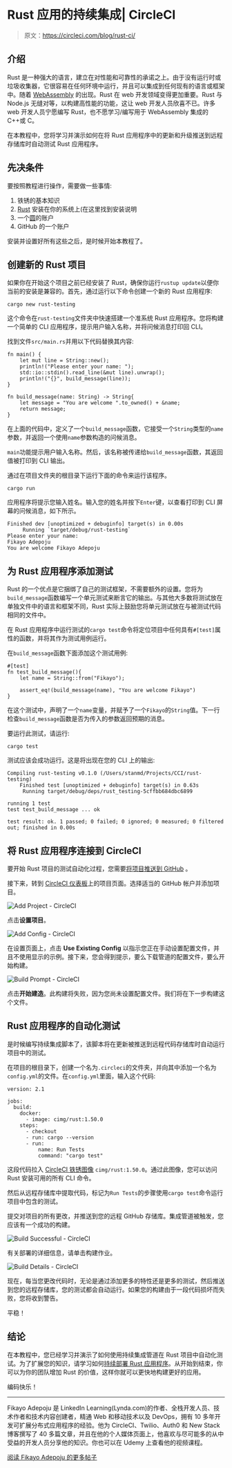 # Rust 应用的持续集成| CircleCI

> 原文：<https://circleci.com/blog/rust-ci/>

## 介绍

Rust 是一种强大的语言，建立在对性能和可靠性的承诺之上。由于没有运行时或垃圾收集器，它很容易在任何环境中运行，并且可以集成到任何现有的语言或框架中。随着 [WebAssembly](https://developer.mozilla.org/en-US/docs/WebAssembly) 的出现。Rust 在 web 开发领域变得更加重要。Rust 与 Node.js 无缝对等，以构建高性能的功能，这让 web 开发人员欣喜不已。许多 web 开发人员宁愿编写 Rust，也不愿学习/编写用于 WebAssembly 集成的 C++或 C。

在本教程中，您将学习并演示如何在将 Rust 应用程序中的更新和升级推送到远程存储库时自动测试 Rust 应用程序。

## 先决条件

要按照教程进行操作，需要做一些事情:

1.  铁锈的基本知识
2.  [Rust](https://www.rust-lang.org/) 安装在你的系统上(在这里找到安装说明
3.  一个[圆](https://circleci.com/signup/)的账户
4.  GitHub 的一个账户

安装并设置好所有这些之后，是时候开始本教程了。

## 创建新的 Rust 项目

如果你在开始这个项目之前已经安装了 Rust，确保你运行`rustup update`以便你当前的安装是兼容的。首先，通过运行以下命令创建一个新的 Rust 应用程序:

```
cargo new rust-testing 
```

这个命令在`rust-testing`文件夹中快速搭建一个准系统 Rust 应用程序。您将构建一个简单的 CLI 应用程序，提示用户输入名称，并将问候消息打印回 CLI。

找到文件`src/main.rs`并用以下代码替换其内容:

```
fn main() {
    let mut line = String::new();
    println!("Please enter your name: ");
    std::io::stdin().read_line(&mut line).unwrap();
    println!("{}", build_message(line));
}

fn build_message(name: String) -> String{
    let message = "You are welcome ".to_owned() + &name;
    return message;
} 
```

在上面的代码中，定义了一个`build_message`函数，它接受一个`String`类型的`name`参数，并返回一个使用`name`参数构造的问候消息。

`main`功能提示用户输入名称。然后，该名称被传递给`build_message`函数，其返回值被打印到 CLI 输出。

通过在项目文件夹的根目录下运行下面的命令来运行该程序。

```
cargo run 
```

应用程序将提示您输入姓名。输入您的姓名并按下`Enter`键，以查看打印到 CLI 屏幕的问候消息，如下所示。

```
Finished dev [unoptimized + debuginfo] target(s) in 0.00s
     Running `target/debug/rust-testing`
Please enter your name: 
Fikayo Adepoju
You are welcome Fikayo Adepoju 
```

## 为 Rust 应用程序添加测试

Rust 的一个优点是它捆绑了自己的测试框架，不需要额外的设置。您将为`build_message`函数编写一个单元测试来断言它的输出。与其他大多数将测试放在单独文件中的语言和框架不同，Rust 实际上鼓励您将单元测试放在与被测试代码相同的文件中。

在 Rust 应用程序中运行测试的`cargo test`命令将定位项目中任何具有`#[test]`属性的函数，并将其作为测试用例运行。

在`build_message`函数下面添加这个测试用例:

```
#[test]
fn test_build_message(){
    let name = String::from("Fikayo");

    assert_eq!(build_message(name), "You are welcome Fikayo")
} 
```

在这个测试中，声明了一个`name`变量，并赋予了一个`Fikayo`的`String`值。下一行检查`build_message`函数是否为传入的参数返回预期的消息。

要运行此测试，请运行:

```
cargo test 
```

测试应该会成功运行。这是将出现在您的 CLI 上的输出:

```
Compiling rust-testing v0.1.0 (/Users/stanmd/Projects/CCI/rust-testing)
    Finished test [unoptimized + debuginfo] target(s) in 0.63s
     Running target/debug/deps/rust_testing-5cffbb684dbc6899

running 1 test
test test_build_message ... ok

test result: ok. 1 passed; 0 failed; 0 ignored; 0 measured; 0 filtered out; finished in 0.00s 
```

## 将 Rust 应用程序连接到 CircleCI

要开始 Rust 项目的测试自动化过程，您需要[将项目推送到 GitHub](https://circleci.com/blog/pushing-a-project-to-github/) 。

接下来，转到 [CircleCI 仪表板](https://app.circleci.com/projects)上的项目页面。选择适当的 GitHub 帐户并添加项目。

![Add Project - CircleCI](img/b778d38bf7a3eb553ff65caf98d43f53.png)

点击**设置项目**。

![Add Config - CircleCI](img/7cdc9179e06eb9a059adb18f15d04254.png)

在设置页面上，点击 **Use Existing Config** 以指示您正在手动设置配置文件，并且不使用显示的示例。接下来，您会得到提示，要么下载管道的配置文件，要么开始构建。

![Build Prompt - CircleCI](img/a5a2f36b0f91cf8f3ab2b9b27e0cd991.png)

点击**开始建造**。此构建将失败，因为您尚未设置配置文件。我们将在下一步构建这个文件。

## Rust 应用程序的自动化测试

是时候编写持续集成脚本了，该脚本将在更新被推送到远程代码存储库时自动运行项目中的测试。

在项目的根目录下，创建一个名为`.circleci`的文件夹，并向其中添加一个名为`config.yml`的文件。在`config.yml`里面，输入这个代码:

```
version: 2.1

jobs:
  build:
    docker:
      - image: cimg/rust:1.50.0
    steps:
      - checkout
      - run: cargo --version
      - run:
          name: Run Tests
          command: "cargo test" 
```

这段代码拉入 [CircleCI 铁锈图像](https://circleci.com/developer/images/image/cimg/rust) `cimg/rust:1.50.0`。通过此图像，您可以访问 Rust 安装可用的所有 CLI 命令。

然后从远程存储库中提取代码，标记为`Run Tests`的步骤使用`cargo test`命令运行项目中包含的测试。

提交对项目的所有更改，并推送到您的远程 GitHub 存储库。集成管道被触发，您应该有一个成功的构建。

![Build Successful - CircleCI](img/e062a7a692d0481a51cac428f506d0a3.png)

有关部署的详细信息，请单击构建作业。

![Build Details - CircleCI](img/11a76d97f911a813dda33aa59d0fbf8c.png)

现在，每当您更改代码时，无论是通过添加更多的特性还是更多的测试，然后推送到您的远程存储库，您的测试都会自动运行。如果您的构建由于一段代码损坏而失败，您将收到警告。

平稳！

## 结论

在本教程中，您已经学习并演示了如何使用持续集成管道在 Rust 项目中自动化测试。为了扩展您的知识，请学习如何[持续部署 Rust 应用程序](https://circleci.com/blog/rust-cd/)。从开始到结束，你可以为你的团队增加 Rust 的价值，这样你就可以更快地构建更好的应用。

编码快乐！

* * *

Fikayo Adepoju 是 LinkedIn Learning(Lynda.com)的作者、全栈开发人员、技术作者和技术内容创建者，精通 Web 和移动技术以及 DevOps，拥有 10 多年开发可扩展分布式应用程序的经验。他为 CircleCI、Twilio、Auth0 和 New Stack 博客撰写了 40 多篇文章，并且在他的个人媒体页面上，他喜欢与尽可能多的从中受益的开发人员分享他的知识。你也可以在 Udemy 上查看他的视频课程。

[阅读 Fikayo Adepoju 的更多帖子](/blog/author/fikayo-adepoju/)